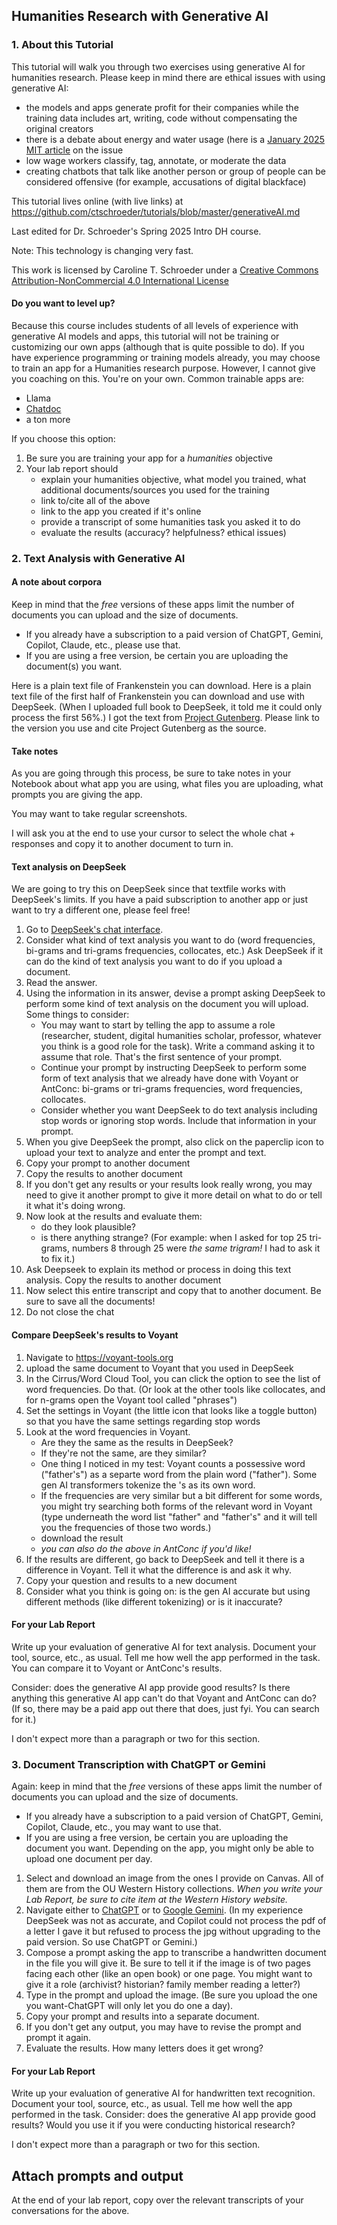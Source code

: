 ## Humanities Research with Generative AI ##

### 1. About this Tutorial ###
This tutorial will walk you through two exercises using generative AI for humanities research.
Please keep in mind there are ethical issues with using generative AI:
- the models and apps generate profit for their companies while the training data includes art, writing, code without compensating the original creators
- there is a debate about energy and water usage (here is a [January 2025 MIT article](https://news.mit.edu/2025/explained-generative-ai-environmental-impact-0117) on the issue
- low wage workers classify, tag, annotate, or moderate the data
- creating chatbots that talk like another person or group of people can be considered offensive (for example, accusations of digital blackface)

This tutorial lives online (with live links) at https://github.com/ctschroeder/tutorials/blob/master/generativeAI.md

Last edited for Dr. Schroeder's Spring 2025 Intro DH course.

Note: This technology is changing very fast.

This work is licensed by Caroline T. Schroeder under a [Creative Commons Attribution-NonCommercial 4.0 International License](https://creativecommons.org/licenses/by-nc/4.0/)

#### Do you want to level up? ####
Because this course includes students of all levels of experience with generative AI models and apps, this tutorial will not be training or customizing our own apps (although that is quite possible to do).
If you have experience programming or training models already, you may choose to train an app for a Humanities research purpose. However, I cannot give you coaching on this. You're on your own. Common trainable apps are:
- Llama
- [Chatdoc](https://chatdoc.com/)
- a ton more

If you choose this option:
1. Be sure you are training your app for a _humanities_ objective
2. Your lab report should
   - explain your humanities objective, what model you trained, what additional documents/sources you used for the training
   - link to/cite all of the above
   - link to the app you created if it's online
   - provide a transcript of some humanities task you asked it to do
   - evaluate the results (accuracy? helpfulness? ethical issues)

### 2. Text Analysis with Generative AI ###

#### A note about corpora ####
Keep in mind that the _free_ versions of these apps limit the number of documents you can upload and the size of documents. 
- If you already have a subscription to a paid version of ChatGPT, Gemini, Copilot, Claude, etc., please use that.
- If you are using a free version, be certain you are uploading the document(s) you want.

Here is a plain text file of Frankenstein you can download.
Here is a plain text file of the first half of Frankenstein you can download and use with DeepSeek. (When I uploaded full book to DeepSeek, it told me it could only process the first 56%.)
I got the text from [Project Gutenberg](https://www.gutenberg.org/files/84/84-h/84-h.htm). Please link to the version you use and cite Project Gutenberg as the source.

#### Take notes ####
As you are going through this process, be sure to take notes in your Notebook about what app you are using, what files you are uploading, what prompts you are giving the app. 

You may want to take regular screenshots.

I will ask you at the end to use your cursor to select the whole chat + responses and copy it to another document to turn in. 

#### Text analysis on DeepSeek ####
We are going to try this on DeepSeek since that textfile works with DeepSeek's limits. If you have a paid subscription to another app or just want to try a different one, please feel free!

1. Go to [DeepSeek's chat interface](https://chat.deepseek.com/).
2. Consider what kind of text analysis you want to do (word frequencies, bi-grams and tri-grams frequencies, collocates, etc.) Ask DeepSeek if it can do the kind of text analysis you want to do if you upload a document.
3. Read the answer.
4. Using the information in its answer, devise a prompt asking DeepSeek to perform some kind of text analysis on the document you will upload. Some things to consider:
   - You may want to start by telling the app to assume a role (researcher, student, digital humanities scholar, professor, whatever you think is a good role for the task). Write a command asking it to assume that role. That's the first sentence of your prompt.
   - Continue your prompt by instructing DeepSeek to perform some form of text analysis that we already have done with Voyant or AntConc: bi-grams or tri-grams frequencies, word frequencies, collocates.
   - Consider whether you want DeepSeek to do text analysis including stop words or ignoring stop words. Include that information in your prompt.
5. When you give DeepSeek the prompt, also click on the paperclip icon to upload your text to analyze and enter the prompt and text.
6. Copy your prompt to another document
7. Copy the results to another document
8. If you don't get any results or your results look really wrong, you may need to give it another prompt to give it more detail on what to do or tell it what it's doing wrong.
9. Now look at the results and evaluate them:
   - do they look plausible?
   - is there anything strange? (For example: when I asked for top 25 tri-grams, numbers 8 through 25 were _the same trigram!_ I had to ask it to fix it.)
10. Ask Deepseek to explain its method or process in doing this text analysis. Copy the results to another document
11. Now select this entire transcript and copy that to another document. Be sure to save all the documents!
12. Do not close the chat

#### Compare DeepSeek's results to Voyant ####
1. Navigate to https://voyant-tools.org
2. upload the same document to Voyant that you used in DeepSeek
3. In the Cirrus/Word Cloud Tool, you can click the option to see the list of word frequencies. Do that. (Or look at the other tools like collocates, and for n-grams open the Voyant tool called "phrases")
4. Set the settings in Voyant (the little icon that looks like a toggle button) so that you have the same settings regarding stop words
5. Look at the word frequencies in Voyant.
   - Are they the same as the results in DeepSeek?
   - If they're not the same, are they similar?
   - One thing I noticed in my test: Voyant counts a possessive word ("father's") as a separte word from the plain word ("father"). Some gen AI transformers tokenize the 's as its own word.
   - If the frequencies are very similar but a bit different for some words, you might try searching both forms of the relevant word in Voyant (type underneath the word list "father" and "father's" and it will tell you the frequencies of those two words.)
   - download the result
   - *you can also do the above in AntConc if you'd like!*
6. If the results are different, go back to DeepSeek and tell it there is a difference in Voyant. Tell it what the difference is and ask it why.
7. Copy your question and results to a new document
8. Consider what you think is going on: is the gen AI accurate but using different methods (like different tokenizing) or is it inaccurate?

#### For your Lab Report ####
Write up your evaluation of generative AI for text analysis. Document your tool, source, etc., as usual. 
Tell me how well the app performed in the task. You can compare it to Voyant or AntConc's results.

Consider: does the generative AI app provide good results? Is there anything this generative AI app can't do that Voyant and AntConc can do? (If so, there may be a paid app out there that does, just fyi. You can search for it.)

I don't expect more than a paragraph or two for this section.

### 3. Document Transcription with ChatGPT or Gemini ###
Again: keep in mind that the _free_ versions of these apps limit the number of documents you can upload and the size of documents. 
- If you already have a subscription to a paid version of ChatGPT, Gemini, Copilot, Claude, etc., you may want to use that.
- If you are using a free version, be certain you are uploading the document you want. Depending on the app, you might only be able to upload one document per day.

1. Select and download an image from the ones I provide on Canvas. All of them are from the OU Western History collections. *When you write your Lab Report, be sure to cite item at the Western History website.*
2. Navigate either to [ChatGPT](https://chatgpt.com) or to [Google Gemini](https://gemini.google.com). (In my experience DeepSeek was not as accurate, and Copilot could not process the pdf of a letter I gave it but refused to process the jpg without upgrading to the paid version. So use ChatGPT or Gemini.)
3. Compose a prompt asking the app to transcribe a handwritten document in the file you will give it. Be sure to tell it if the image is of two pages facing each other (like an open book) or one page. You might want to give it a role (archivist? historian? family member reading a letter?)
4. Type in the prompt and upload the image. (Be sure you upload the one you want-ChatGPT will only let you do one a day).
5. Copy your prompt and results into a separate document.
6. If you don't get any output, you may have to revise the prompt and prompt it again.
7. Evaluate the results. How many letters does it get wrong?

#### For your Lab Report ####
Write up your evaluation of generative AI for handwritten text recognition. Document your tool, source, etc., as usual. 
Tell me how well the app performed in the task. Consider: does the generative AI app provide good results? Would you use it if you were conducting historical research?

I don't expect more than a paragraph or two for this section.

## Attach prompts and output ##
At the end of your lab report, copy over the relevant transcripts of your conversations for the above. 

